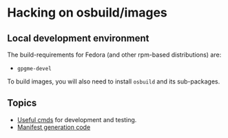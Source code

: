 # Hacking on osbuild/images

## Local development environment

The build-requirements for Fedora (and other rpm-based distributions) are:
- `gpgme-devel`

To build images, you will also need to install `osbuild` and its sub-packages.

## Topics

- [Useful cmds](./cmds.md) for development and testing.
- [Manifest generation code](./code-manifest-generation.md)

